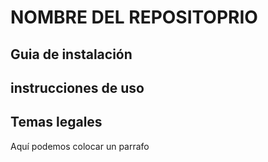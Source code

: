 # NOMBRE DEL REPOSITOPRIO 

## Guia de instalación

## instrucciones de uso 

## Temas legales

Aquí podemos colocar un parrafo

